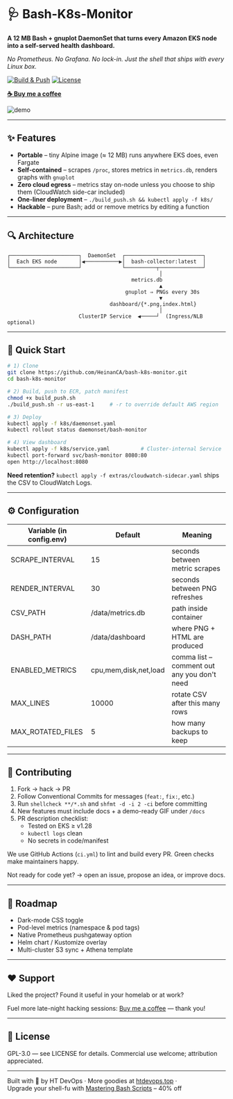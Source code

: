 # 🩺 Bash-K8s-Monitor

**A 12 MB Bash + gnuplot DaemonSet that turns every Amazon EKS node into a self-served health dashboard.**

*No Prometheus. No Grafana. No lock-in. Just the shell that ships with every Linux box.*

[![Build & Push](https://github.com/HeinanCA/bash-k8s-monitor/actions/workflows/main.yml/badge.svg)](../../actions)
[![License](https://img.shields.io/github/license/HeinanCA/bash-k8s-monitor?color=blue)](LICENSE)

[**☕ Buy me a coffee**](https://coff.ee/heinanca)

![demo](docs/demo.gif) <!-- drop a short screencast or strip this line -->

---

## ✨ Features

- **Portable** – tiny Alpine image (≈ 12 MB) runs anywhere EKS does, even Fargate
- **Self-contained** – scrapes `/proc`, stores metrics in `metrics.db`, renders graphs with `gnuplot`
- **Zero cloud egress** – metrics stay on-node unless you choose to ship them (CloudWatch side-car included)
- **One-liner deployment** – `./build_push.sh && kubectl apply -f k8s/`
- **Hackable** – pure Bash; add or remove metrics by editing a function

---

## 🔍 Architecture

```
┌──────────────────────┐  DaemonSet  ┌─────────────────────────┐
│  Each EKS node       │◀───────────▶│  bash-collector:latest  │
└──────────────────────┘             └──────────┬──────────────┘
                                                 │
                                        metrics.db
                                                 ▲
                                      gnuplot ⇒ PNGs every 30s
                                                 ▼
                                 dashboard/{*.png,index.html}
                                                 │
                       ClusterIP Service  ◀─────┘  (Ingress/NLB optional)
```

---

## 🚀 Quick Start

```bash
# 1) Clone
git clone https://github.com/HeinanCA/bash-k8s-monitor.git
cd bash-k8s-monitor

# 2) Build, push to ECR, patch manifest
chmod +x build_push.sh
./build_push.sh -r us-east-1     # -r to override default AWS region

# 3) Deploy
kubectl apply -f k8s/daemonset.yaml
kubectl rollout status daemonset/bash-monitor

# 4) View dashboard
kubectl apply -f k8s/service.yaml          # Cluster-internal Service
kubectl port-forward svc/bash-monitor 8080:80
open http://localhost:8080
```

**Need retention?** `kubectl apply -f extras/cloudwatch-sidecar.yaml` ships the CSV to CloudWatch Logs.

---

## ⚙️ Configuration

| Variable (in **config.env**) | Default | Meaning |
|------------------------------|---------|---------|
| SCRAPE_INTERVAL | 15 | seconds between metric scrapes |
| RENDER_INTERVAL | 30 | seconds between PNG refreshes |
| CSV_PATH | /data/metrics.db | path inside container |
| DASH_PATH | /data/dashboard | where PNG + HTML are produced |
| ENABLED_METRICS | cpu,mem,disk,net,load | comma list – comment out any you don't need |
| MAX_LINES | 10000 | rotate CSV after this many rows |
| MAX_ROTATED_FILES | 5 | how many backups to keep |

---

## 🤝 Contributing

1. Fork → hack → PR
2. Follow Conventional Commits for messages (`feat:`, `fix:`, etc.)
3. Run `shellcheck **/*.sh` and `shfmt -d -i 2 -ci` before committing
4. New features must include docs + a demo-ready GIF under `/docs`
5. PR description checklist:
   - Tested on EKS ≥ v1.28
   - `kubectl logs` clean
   - No secrets in code/manifest

We use GitHub Actions (`ci.yml`) to lint and build every PR. Green checks make maintainers happy.

Not ready for code yet? → open an issue, propose an idea, or improve docs.

---

## 📅 Roadmap

- Dark-mode CSS toggle
- Pod-level metrics (namespace & pod tags)
- Native Prometheus pushgateway option
- Helm chart / Kustomize overlay
- Multi-cluster S3 sync + Athena template

---

## ❤️ Support

Liked the project? Found it useful in your homelab or at work?

Fuel more late-night hacking sessions: [Buy me a coffee](https://coff.ee/heinanca) — thank you!

---

## 📝 License

GPL-3.0 — see LICENSE for details. Commercial use welcome; attribution appreciated.

---

Built with 💚 by HT DevOps · More goodies at [htdevops.top](https://htdevops.top) ·  
Upgrade your shell-fu with [Mastering Bash Scripts](https://www.udemy.com/course/mastering-bash-scripts/?couponCode=08F7AB7FB06373BDB532) – 40% off
